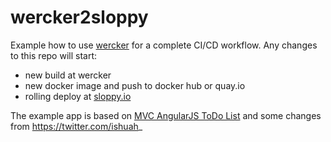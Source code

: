 # wercker2sloppy

Example how to use [wercker](http://wercker.com) for a complete CI/CD workflow. Any changes to this repo will  start:

- new build at wercker
- new docker image and push to docker hub or quay.io
- rolling deploy at [sloppy.io](https://sloppy.io)



The example app is based on [MVC AngularJS ToDo List](http://todomvc.com/examples/angularjs/#/) and some changes from  https://twitter.com/ishuah_